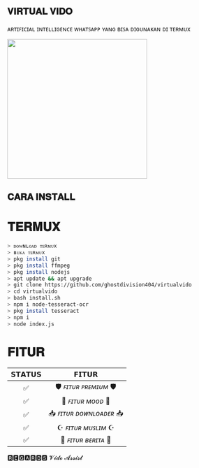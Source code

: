 ## 𝐕𝐈𝐑𝐓𝐔𝐀𝐋 𝐕𝐈𝐃𝐎
ᴀʀᴛɪꜰɪᴄɪᴀʟ ɪɴᴛᴇʟʟɪɢᴇɴᴄᴇ ᴡʜᴀᴛꜱᴀᴘᴘ ʏᴀɴɢ ʙɪꜱᴀ ᴅɪɢᴜɴᴀᴋᴀɴ ᴅɪ ᴛᴇʀᴍᴜx


<img src = "https://i.ibb.co/3m97LL5/13-Oktober-2019.jpg" width="320">




## 𝐂𝐀𝐑𝐀 𝐈𝐍𝐒𝐓𝐀𝐋𝐋
# 𝐓𝐄𝐑𝐌𝐔𝐗
```bash
> ᴅᴏᴡɴʟᴏᴀᴅ ᴛᴇʀᴍᴜx
> ʙᴜᴋᴀ ᴛᴇʀᴍᴜx
> pkg install git
> pkg install ffmpeg
> pkg install nodejs
> apt update && apt upgrade
> git clone https://github.com/ghostdivision404/virtualvido
> cd virtualvido
> bash install.sh
> npm i node-tesseract-ocr
> pkg install tesseract
> npm i
> node index.js
```


# 𝐅𝐈𝐓𝐔𝐑

| 𝗦𝗧𝗔𝗧𝗨𝗦       |               𝗙𝗜𝗧𝗨𝗥     |
| :-----------: | :--------------------------------:  |
|       ✅       |    🛡️ *ꜰɪᴛᴜʀ ᴘʀᴇᴍɪᴜᴍ* 🛡️                        |
|       ✅       | 💟 *ꜰɪᴛᴜʀ ᴍᴏᴏᴅ* 💟                         |
|       ✅       | 📥 *ꜰɪᴛᴜʀ ᴅᴏᴡɴʟᴏᴀᴅᴇʀ* 📥                           |
|       ✅       | ☪️ *ꜰɪᴛᴜʀ ᴍᴜꜱʟɪᴍ* ☪️ 
|       ✅       | 📰 *ꜰɪᴛᴜʀ ʙᴇʀɪᴛᴀ* 📰                               |


🆁🅴🅶🅰🆁🅳🆂
𝓥𝓲𝓭𝓸 𝓐𝓼𝓼𝓲𝓼𝓽

